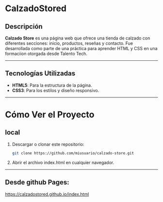 # CalzadoStored

## Descripción

**Calzado Store** es una página web que ofrece una tienda de calzado con diferentes secciones: inicio, productos, reseñas y contacto. Fue desarrollada como parte de una práctica para aprender HTML y CSS en una formaciion otorgada desde Talento Tech.

---

## Tecnologías Utilizadas

- **HTML5**: Para la estructura de la página.
- **CSS3**: Para los estilos y diseño responsivo.

---

# Cómo Ver el Proyecto 

## local

1. Descargar o clonar este repositorio:

   ```bash
   git clone https://github.com/miusuario/calzado-store.git

2. Abrir el archivo index.html en cualquier navegador.
---
## Desde github Pages:

https://calzadostored.github.io/index.html
